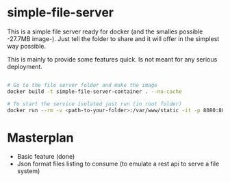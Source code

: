 # simple-file-server

This is a simple file server ready for docker (and the smalles possible -27.7MB image-). Just tell the folder to share and it will offer in the simplest way possible.

This is mainly to provide some features quick. Is not meant for any serious deployment.

```bash

# Go to the file server folder and make the image
docker build -t simple-file-server-container . --no-cache

# To start the service isolated just run (in root folder) 
docker run --rm -v <path-to-your-folder>:/var/www/static -it -p 8080:80 simple-file-server-container
```

# Masterplan

* Basic feature (done)
* Json format files listing to consume (to emulate a rest api to serve a file system)
